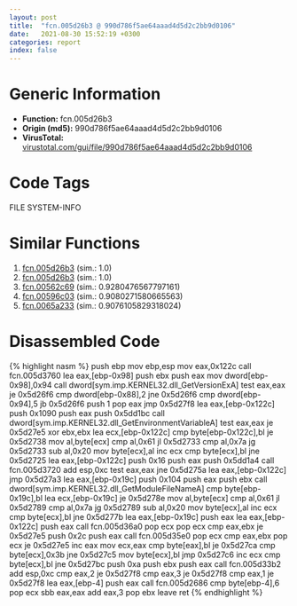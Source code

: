 ```yaml
---
layout: post
title:  "fcn.005d26b3 @ 990d786f5ae64aaad4d5d2c2bb9d0106"
date:   2021-08-30 15:52:19 +0300
categories: report
index: false
---
```


# Generic Information
- **Function:** fcn.005d26b3
- **Origin (md5):** 990d786f5ae64aaad4d5d2c2bb9d0106
- **VirusTotal:** [virustotal.com/gui/file/990d786f5ae64aaad4d5d2c2bb9d0106][virustotal_ref]

# Code Tags
<span class="tag" id="FILE">FILE</span>
<span class="tag" id="SYSTEM-INFO">SYSTEM-INFO</span>


# Similar Functions

1. [fcn.005d26b3][similar_1_ref] (sim.: 1.0)
2. [fcn.005d26b3][similar_2_ref] (sim.: 1.0)
3. [fcn.00562c69][similar_3_ref] (sim.: 0.9280476567797161)
4. [fcn.00596c03][similar_4_ref] (sim.: 0.9080271580665563)
5. [fcn.0065a233][similar_5_ref] (sim.: 0.9076105829318024)


# Disassembled Code

{% highlight nasm %}
push ebp
mov ebp,esp
mov eax,0x122c
call fcn.005d3760
lea eax,[ebp-0x98]
push ebx
push eax
mov dword[ebp-0x98],0x94
call dword[sym.imp.KERNEL32.dll_GetVersionExA]
test eax,eax
je 0x5d26f6
cmp dword[ebp-0x88],2
jne 0x5d26f6
cmp dword[ebp-0x94],5
jb 0x5d26f6
push 1
pop eax
jmp 0x5d27f8
lea eax,[ebp-0x122c]
push 0x1090
push eax
push 0x5dd1bc
call dword[sym.imp.KERNEL32.dll_GetEnvironmentVariableA]
test eax,eax
je 0x5d27e5
xor ebx,ebx
lea ecx,[ebp-0x122c]
cmp byte[ebp-0x122c],bl
je 0x5d2738
mov al,byte[ecx]
cmp al,0x61
jl 0x5d2733
cmp al,0x7a
jg 0x5d2733
sub al,0x20
mov byte[ecx],al
inc ecx
cmp byte[ecx],bl
jne 0x5d2725
lea eax,[ebp-0x122c]
push 0x16
push eax
push 0x5dd1a4
call fcn.005d3720
add esp,0xc
test eax,eax
jne 0x5d275a
lea eax,[ebp-0x122c]
jmp 0x5d27a3
lea eax,[ebp-0x19c]
push 0x104
push eax
push ebx
call dword[sym.imp.KERNEL32.dll_GetModuleFileNameA]
cmp byte[ebp-0x19c],bl
lea ecx,[ebp-0x19c]
je 0x5d278e
mov al,byte[ecx]
cmp al,0x61
jl 0x5d2789
cmp al,0x7a
jg 0x5d2789
sub al,0x20
mov byte[ecx],al
inc ecx
cmp byte[ecx],bl
jne 0x5d277b
lea eax,[ebp-0x19c]
push eax
lea eax,[ebp-0x122c]
push eax
call fcn.005d36a0
pop ecx
pop ecx
cmp eax,ebx
je 0x5d27e5
push 0x2c
push eax
call fcn.005d35e0
pop ecx
cmp eax,ebx
pop ecx
je 0x5d27e5
inc eax
mov ecx,eax
cmp byte[eax],bl
je 0x5d27ca
cmp byte[ecx],0x3b
jne 0x5d27c5
mov byte[ecx],bl
jmp 0x5d27c6
inc ecx
cmp byte[ecx],bl
jne 0x5d27bc
push 0xa
push ebx
push eax
call fcn.005d33b2
add esp,0xc
cmp eax,2
je 0x5d27f8
cmp eax,3
je 0x5d27f8
cmp eax,1
je 0x5d27f8
lea eax,[ebp-4]
push eax
call fcn.005d2686
cmp byte[ebp-4],6
pop ecx
sbb eax,eax
add eax,3
pop ebx
leave 
ret 
{% endhighlight %}


[similar_1_ref]: /report/fcn.005d26b3@4179b381a87b74dcd140154f9010ef86
[similar_2_ref]: /report/fcn.005d26b3@36725a4ae161c6e8a09f5f34ebd6f2e0
[similar_3_ref]: /report/fcn.00562c69@7453c96a6fbd42ec690b8deb53eafcba
[similar_4_ref]: /report/fcn.00596c03@fd515d36e5c3696f076b92b737a2556c
[similar_5_ref]: /report/fcn.0065a233@a3857e94f1b398200ad05eae6ee38355
[virustotal_ref]: https://www.virustotal.com/gui/file/990d786f5ae64aaad4d5d2c2bb9d0106